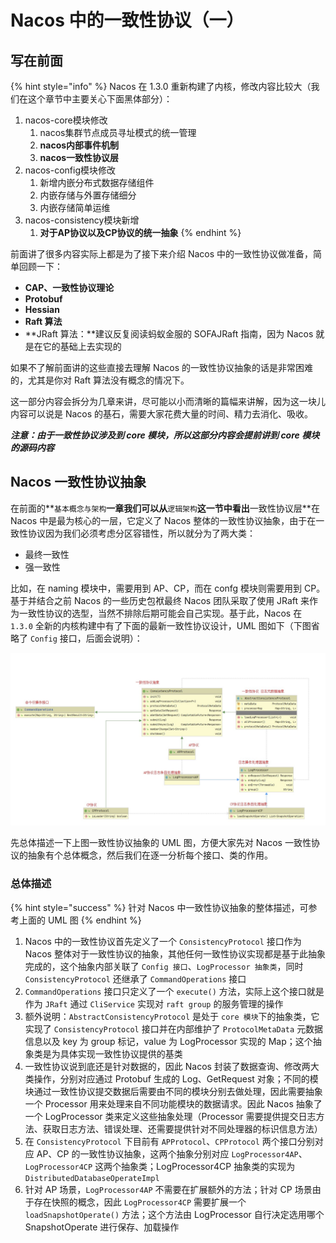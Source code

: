 # Nacos 中的一致性协议（一）

## 写在前面

{% hint style="info" %}
Nacos 在 1.3.0 重新构建了内核，修改内容比较大（我们在这个章节中主要关心下面黑体部分）：

1. nacos-core模块修改
   1. nacos集群节点成员寻址模式的统一管理
   2. **nacos内部事件机制**
   3. **nacos一致性协议层**
2. nacos-config模块修改
   1. 新增内嵌分布式数据存储组件
   2. 内嵌存储与外置存储细分
   3. 内嵌存储简单运维
3. nacos-consistency模块新增
   1. **对于AP协议以及CP协议的统一抽象**
{% endhint %}

前面讲了很多内容实际上都是为了接下来介绍 Nacos 中的一致性协议做准备，简单回顾一下：

* **CAP、一致性协议理论**
* **Protobuf**
* **Hessian**
* **Raft 算法**
* **JRaft 算法：**建议反复阅读蚂蚁金服的 SOFAJRaft 指南，因为 Nacos 就是在它的基础上去实现的

如果不了解前面讲的这些直接去理解 Nacos 的一致性协议抽象的话是非常困难的，尤其是你对 Raft 算法没有概念的情况下。

这一部分内容会拆分为几章来讲，尽可能以小而清晰的篇幅来讲解，因为这一块儿内容可以说是 Nacos 的基石，需要大家花费大量的时间、精力去消化、吸收。

_**注意：由于一致性协议涉及到 core 模块，所以这部分内容会提前讲到 core 模块的源码内容**_

## Nacos 一致性协议抽象

在前面的**`基本概念与架构`**一章我们可以从**`逻辑架构`**这一节中看出**一致性协议层**在 Nacos 中是最为核心的一层，它定义了 Nacos 整体的一致性协议抽象，由于在一致性协议因为我们必须考虑分区容错性，所以就分为了两大类：

* 最终一致性
* 强一致性

比如，在 naming 模块中，需要用到 AP、CP，而在 confg 模块则需要用到 CP。基于并结合之前 Nacos 的一些历史包袱最终 Nacos 团队采取了使用 JRaft 来作为一致性协议的选型，当然不排除后期可能会自己实现。基于此，Nacos 在 `1.3.0` 全新的内核构建中有了下面的最新一致性协议设计，UML 图如下（下图省略了 `Config` 接口，后面会说明）：

![nacos-consitency-abstract](../../.gitbook/assets/nacos-consistency-abstract.jpg)

先总体描述一下上图一致性协议抽象的 UML 图，方便大家先对 Nacos 一致性协议的抽象有个总体概念，然后我们在逐一分析每个接口、类的作用。

### 总体描述

{% hint style="success" %}
针对 Nacos 中一致性协议抽象的整体描述，可参考上面的 UML 图
{% endhint %}

1. Nacos 中的一致性协议首先定义了一个 `ConsistencyProtocol` 接口作为 Nacos 整体对于一致性协议的抽象，其他任何一致性协议实现都是基于此抽象完成的，这个抽象内部关联了 `Config 接口`、`LogProcessor 抽象类`，同时 `ConsistencyProtocol` 还继承了 `CommandOperations` 接口
2. `CommandOperations` 接口只定义了一个 `execute()` 方法，实际上这个接口就是作为 `JRaft` 通过 `CliService` 实现对 `raft group` 的服务管理的操作
3. 额外说明：`AbstractConsistencyProtocol` 是处于 `core 模块`下的抽象类，它实现了 `ConsistencyProtocol` 接口并在内部维护了 `ProtocolMetaData` 元数据信息以及 key 为 group 标记，value 为 LogProcessor 实现的 Map；这个抽象类是为具体实现一致性协议提供的基类
4. 一致性协议说到底还是针对数据的，因此 Nacos 封装了数据查询、修改两大类操作，分别对应通过 Protobuf 生成的 Log、GetRequest 对象；不同的模块通过一致性协议提交数据后需要由不同的模块分别去做处理，因此需要抽象一个 Processor 用来处理来自不同功能模块的数据请求。因此 Nacos 抽象了一个 LogProcessor 类来定义这些抽象处理（Processor 需要提供提交日志方法、获取日志方法、错误处理、还需要提供针对不同处理器的标识信息方法）
5. 在 `ConsistencyProtocol` 下目前有 `APProtocol`、`CPProtocol` 两个接口分别对应 AP、CP 的一致性协议抽象，这两个抽象分别对应 `LogProcessor4AP`、`LogProcessor4CP` 这两个抽象类；LogProcessor4CP 抽象类的实现为 `DistributedDatabaseOperateImpl` 
6. 针对 AP 场景，`LogProcessor4AP` 不需要在扩展额外的方法；针对 CP 场景由于存在快照的概念，因此 `LogProcessor4CP` 需要扩展一个 `loadSnapshotOperate()` 方法；这个方法由 LogProcessor 自行决定选用哪个 SnapshotOperate 进行保存、加载操作













